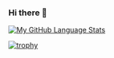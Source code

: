 ### Hi there 👋

[![My GitHub Language Stats](https://github-readme-stats.vercel.app/api/top-langs/?username=ezenielrios&langs_count=5&theme=tokyonight)]()


[![trophy](https://github-profile-trophy.vercel.app/?username=EZENIELRIOS)](https://github.com/EZENIELRIOS/github-profile-trophy)

